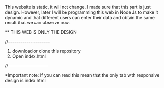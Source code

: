This website is static, it will not change. I made sure that this part is just design. However, later I will be programming this web in Node Js to make it dynamic and that different users can enter their data and obtain the same result that we can observe now.

** THIS WEB IS ONLY THE DESIGN

//---------------------

1. download or clone this repository
2. Open index.html

//--------------------


 *Important note:
    If you can read this mean that the only tab with responsive design is index.html 
